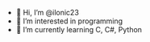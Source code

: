 - 👋 Hi, I’m @ilonic23
- 👀 I’m interested in programming
- 🌱 I’m currently learning C, C#, Python

<!---
ilonic23/ilonic23 is a ✨ special ✨ repository because its `README.md` (this file) appears on your GitHub profile.
You can click the Preview link to take a look at your changes.
--->
